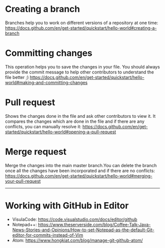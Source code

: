 # Creating a branch
Branches help you to work on different versions of a repository at one time:
 https://docs.github.com/en/get-started/quickstart/hello-world#creating-a-branch

# Committing changes
This operation helps you to save the changes in your file.
You should always provide the commit message to help other contributors to understand the file better ;)
 https://docs.github.com/en/get-started/quickstart/hello-world#making-and-committing-changes

# Pull request
Shows the changes done in the file and ask other contributors to view it. 
It compares the changes which are done in the file and if there are any conflicts, you can manually resolve it: 
 https://docs.github.com/en/get-started/quickstart/hello-world#opening-a-pull-request

# Merge request
Merge the changes into the main master branch.You can delete the branch once all the changes have been incorporated and if there are no conflicts:
https://docs.github.com/en/get-started/quickstart/hello-world#merging-your-pull-request

________________________________
# Working with GitHub in Editor
- VisulaCode: https://code.visualstudio.com/docs/editor/github
- Notepad++: https://www.theserverside.com/blog/Coffee-Talk-Java-News-Stories-and-Opinions/How-to-set-Notepad-as-the-default-Git-editor-for-commits-instead-of-Vim
- Atom: https://www.hongkiat.com/blog/manage-git-github-atom/
